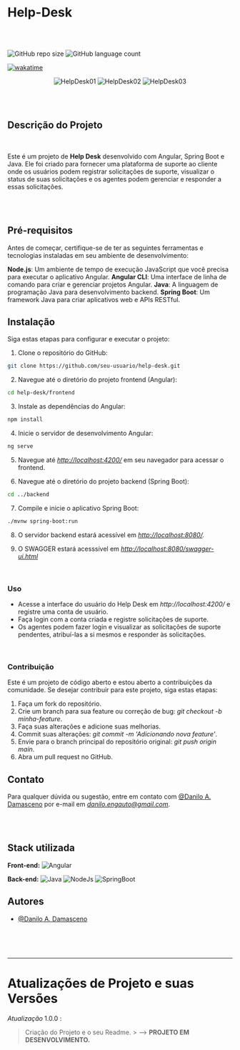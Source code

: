 # Help-Desk

</hr>
</br>
</br>

![GitHub repo size](https://img.shields.io/github/repo-size/DaniloADamasceno/Help-Desk?style=for-the-badge)
![GitHub language count](https://img.shields.io/github/languages/count/DaniloADamasceno/Help-Desk?style=for-the-badge)

[![wakatime](https://wakatime.com/badge/github/DaniloADamasceno/Help-Desk.svg)](https://wakatime.com/badge/github/DaniloADamasceno/Help-Desk)

<!-- Imagem da Tela inicial do Aplicativo -->
<div align="center">

![HelpDesk01](https://github.com/DaniloADamasceno/Image-Bank/assets/71226047/f253412d-332b-499d-9fcd-060531b3165d)
![HelpDesk02](https://github.com/DaniloADamasceno/Image-Bank/assets/71226047/5e14f413-9673-4d3e-ac0d-6264e4bd169d)
![HelpDesk03](https://github.com/DaniloADamasceno/Image-Bank/assets/71226047/f20727a6-36f6-4c2d-8474-5ae1cd158b85)

 </div>

</br>
</br>

## Descrição do Projeto

</br>

 Este é um projeto de **Help Desk** desenvolvido com Angular, Spring Boot e Java.
 Ele foi criado para fornecer uma plataforma de suporte ao cliente onde os usuários podem registrar solicitações de suporte, visualizar o status de suas solicitações e os agentes podem gerenciar e responder a essas solicitações.

</br>
</br>

## Pré-requisitos

Antes de começar, certifique-se de ter as seguintes ferramentas e tecnologias instaladas em seu ambiente de desenvolvimento:

**Node.js**: Um ambiente de tempo de execução JavaScript que você precisa para executar o aplicativo Angular.
**Angular CLI**: Uma interface de linha de comando para criar e gerenciar projetos Angular.
**Java**: A linguagem de programação Java para desenvolvimento backend.
**Spring Boot**: Um framework Java para criar aplicativos web e APIs RESTful.

## Instalação

Siga estas etapas para configurar e executar o projeto:

1. Clone o repositório do GitHub:

```bash
git clone https://github.com/seu-usuario/help-desk.git
```

2. Navegue até o diretório do projeto frontend (Angular):

```bash
cd help-desk/frontend
```

3. Instale as dependências do Angular:

```bash
npm install
```

4. Inicie o servidor de desenvolvimento Angular:

```bash
ng serve
```

5. Navegue até *<http://localhost:4200/>* em seu navegador para acessar o frontend.

6. Navegue até o diretório do projeto backend (Spring Boot):

```bash
cd ../backend
```

7. Compile e inicie o aplicativo Spring Boot:

```bash
./mvnw spring-boot:run

```

8. O servidor backend estará acessível em *<http://localhost:8080/>.*

9. O SWAGGER estará acesssível em  *<http://localhost:8080/swagger-ui.html>*

<br>

### Uso

- Acesse a interface do usuário do Help Desk em *http://localhost:4200/* e registre uma conta de usuário.
- Faça login com a conta criada e registre solicitações de suporte.
- Os agentes podem fazer login e visualizar as solicitações de suporte pendentes, atribuí-las a si mesmos e responder às solicitações.

<br>

### Contribuição

Este é um projeto de código aberto e estou aberto a contribuições da comunidade.
Se desejar contribuir para este projeto, siga estas etapas:

1. Faça um fork do repositório.
2. Crie um branch para sua feature ou correção de bug: *git checkout -b minha-feature*.
3. Faça suas alterações e adicione suas melhorias.
4. Commit suas alterações: *git commit -m 'Adicionando nova feature'*.
5. Envie para o branch principal do repositório original: *git push origin main*.
6. Abra um pull request no GitHub.

## Contato

Para qualquer dúvida ou sugestão, entre em contato com  [@Danilo A. Damasceno](https://github.com/DaniloADamasceno/) por e-mail em *<danilo.engauto@gmail.com>*.

</br>
</br>

</hr>

## Stack utilizada

**Front-end:** ![Angular](https://img.shields.io/badge/Angular-DD0031?style=for-the-badge&logo=angular&logoColor=white)

**Back-end:**  ![Java](https://img.shields.io/badge/Java-ED8B00?style=for-the-badge&logo=openjdk&logoColor=white)
               ![NodeJs](https://img.shields.io/badge/Node.js-43853D?style=for-the-badge&logo=node.js&logoColor=white)
               ![SpringBoot](https://img.shields.io/badge/Spring-6DB33F?style=for-the-badge&logo=spring&logoColor=white)

## Autores

- [@Danilo A. Damasceno](https://github.com/DaniloADamasceno/)

</br>
</br>
</br>

________________________________________________________________________________________________________________________________________________________________

# Atualizações de Projeto e suas Versões

*Atualização* 1.0.0 :
> Criação do Projeto e o seu Readme.
        > --> **PROJETO EM DESENVOLVIMENTO.**

